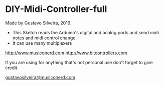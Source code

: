 # DIY-Midi-Controller-full

  Made by Gustavo Silveira, 2019.
  - This Sketch reads the Arduino's digital and analog ports and send midi notes and midi control change
  - It can use many multiplexers

  http://www.musiconerd.com
  http://www.bitcontrollers.com

  If you are using for anything that's not personal use don't forget to give credit.

  gustavosilveira@musiconerd.com
